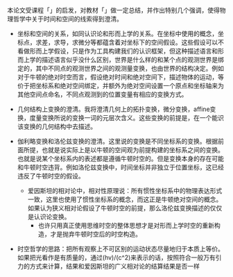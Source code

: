 本论文受课程「」的启发，对教材「」做一定总结，并作出特别几个强调，使得物理哲学中关于时间和空间的线索得到澄清。

- 坐标和空间的关系，如同认识论和形而上学的关系。在坐标中使用的概念，坐标点，求差，求导，求微分等都蕴含着对坐标下的空间假设。这些假设可以不看做形而上学假设，只是作为工具构建我们的认识框架，但这种描述语言和形而上学的描述语言似乎没什么区别，世界是什么样的和某个点的观测世界是绑定的，其中不同点的观测世界之间的观测量变换，也由世界的结构决定。例如对于牛顿的绝对时空而言，假设绝对时间和绝对空间下，描述物体的运动，等价于把坐标系和绝对空间绑定，并额外为绝对空间设置一个原点和坐标轴来为其他空间点命名，不同点观测到的位置变量有相应的变换方式。
- 几何结构上变换的澄清。我将澄清几何上的拓扑变换，微分变换，affine变换，度量变换所说的变换一词的元层次含义。这些变换的前提是，在一个能识该变换的几何结构中去描述。
- 伽利略变换和洛伦兹变换的澄清。这里说的变换是不同坐标系的变换。根据前面所提，也就是说实际上是以牛顿的空间观为前提构建的坐标系之间的变换。也就是说某个坐标系内的表述都是遵循牛顿时空的。但是变换本身的存在可能和牛顿时空违背。例如洛伦兹变换中，时间坐标并非独立于位置坐标，这已经违反了牛顿时空的假设。
  - 爱因斯坦的相对论中，相对性原理说：所有惯性坐标系中的物理表达形式一致，这里也使用了惯性坐标系的概念，而这正是牛顿绝对空间的概念。如果认为狭义相对论假设了牛顿时空的前提，那么洛伦兹变换描述的仅仅是认识论变换。
    - 也许只用真正使用思维时空的整体思想才是对形而上学时空的重新构造，才是抛弃牛顿时空后的时空构造。

- 时空哲学的思路：把所有观察上不可区别的运动状态尽量地归于本质上等价。如果把光看作是有质量的，通过(hv)/(c^2)来表示的话，按照符合一般万有引力的方式来计算，结果和爱因斯坦的广义相对论的结算结果是否一样